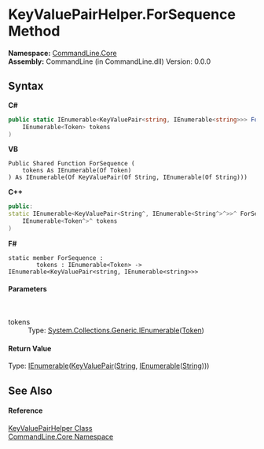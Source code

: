 # KeyValuePairHelper.ForSequence Method 
 

**Namespace:**&nbsp;<a href="N_CommandLine_Core">CommandLine.Core</a><br />**Assembly:**&nbsp;CommandLine (in CommandLine.dll) Version: 0.0.0

## Syntax

**C#**<br />
``` C#
public static IEnumerable<KeyValuePair<string, IEnumerable<string>>> ForSequence(
	IEnumerable<Token> tokens
)
```

**VB**<br />
``` VB
Public Shared Function ForSequence ( 
	tokens As IEnumerable(Of Token)
) As IEnumerable(Of KeyValuePair(Of String, IEnumerable(Of String)))
```

**C++**<br />
``` C++
public:
static IEnumerable<KeyValuePair<String^, IEnumerable<String^>^>>^ ForSequence(
	IEnumerable<Token^>^ tokens
)
```

**F#**<br />
``` F#
static member ForSequence : 
        tokens : IEnumerable<Token> -> IEnumerable<KeyValuePair<string, IEnumerable<string>>> 

```


#### Parameters
&nbsp;<dl><dt>tokens</dt><dd>Type: <a href="https://docs.microsoft.com/dotnet/api/system.collections.generic.ienumerable-1" target="_blank">System.Collections.Generic.IEnumerable</a>(<a href="T_CommandLine_Core_Token">Token</a>)<br /></dd></dl>

#### Return Value
Type: <a href="https://docs.microsoft.com/dotnet/api/system.collections.generic.ienumerable-1" target="_blank">IEnumerable</a>(<a href="https://docs.microsoft.com/dotnet/api/system.collections.generic.keyvaluepair-2" target="_blank">KeyValuePair</a>(<a href="https://docs.microsoft.com/dotnet/api/system.string" target="_blank">String</a>, <a href="https://docs.microsoft.com/dotnet/api/system.collections.generic.ienumerable-1" target="_blank">IEnumerable</a>(<a href="https://docs.microsoft.com/dotnet/api/system.string" target="_blank">String</a>)))

## See Also


#### Reference
<a href="T_CommandLine_Core_KeyValuePairHelper">KeyValuePairHelper Class</a><br /><a href="N_CommandLine_Core">CommandLine.Core Namespace</a><br />